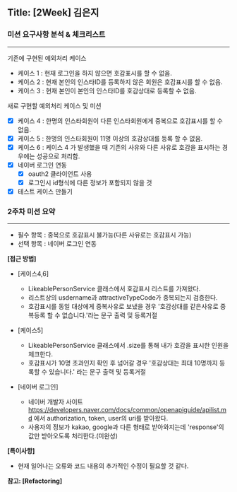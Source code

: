 ## Title: [2Week] 김은지

### 미션 요구사항 분석 & 체크리스트

---

기존에 구현된 예외처리 케이스
- 케이스 1 : 현재 로그인을 하지 않으면 호감표시를 할 수 없음.
- 케이스 2 : 현재 본인의 인스타ID를 등록하지 않은 회원은 호감표시를 할 수 없음.
- 케이스 3 : 현재 본인이 본인의 인스타ID를 호감상대로 등록할 수 없음.

새로 구현할 예외처리 케이스 및 미션
- [x] 케이스 4 : 한명의 인스타회원이 다른 인스타회원에게 중복으로 호감표시를 할 수 없음.
- [x] 케이스 5 : 한명의 인스타회원이 11명 이상의 호감상대를 등록 할 수 없음.
- [x] 케이스 6 : 케이스 4 가 발생했을 때 기존의 사유와 다른 사유로 호감을 표시하는 경우에는 성공으로 처리함.
- [x] 네이버 로그인 연동
  - [x] oauth2 클라이언트 사용
  - [x] 로그인시 id형식에 다른 정보가 포함되지 않을 것
- [x] 테스트 케이스 만들기

### 2주차 미션 요약

---

- 필수 항목 : 중복으로 호감표시 불가능(다른 사유로는 호감표시 가능)
- 선택 항목 : 네이버 로그인 연동

**[접근 방법]**

- [케이스4,6]
  - LikeablePersonService 클래스에서 호감표시 리스트를 가져왔다.
  - 리스트상의 usdername과 attractiveTypeCode가 중복되는지 검증한다.
  - 호감표시를 동일 대상에게 중복사유로 보냈을 경우 '호감상대를 같은사유로 중복등록 할 수 없습니다.'라는 문구 출력 및 등록거절

- [케이스5]
  - LikeablePersonService 클래스에서 .size를 통해 내가 호감을 표시한 인원을 체크한다.
  - 호감표시가 10명 초과인지 확인 후 넘어갈 경우 '호감상대는 최대 10명까지 등록할 수 있습니다.' 라는 문구 출력 및 등록거절

- [네이버 로그인]
  - 네이버 개발자 사이트 https://developers.naver.com/docs/common/openapiguide/apilist.md 에서 authorization, token, user의 uri를 받아왔다.
  - 사용자의 정보가 kakao, google과 다른 형태로 받아와지는데 'response'의 값만 받아오도록 처리한다.(미완성)

**[특이사항]**

- 현재 일어나는 오류와 코드 내용의 추가적인 수정이 필요할 것 같다.

**참고: [Refactoring]**
